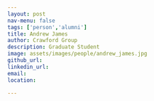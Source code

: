 ```yaml
---
layout: post
nav-menu: false
tags: ['person','alumni']
title: Andrew James 
author: Crawford Group
description: Graduate Student
image: assets/images/people/andrew_james.jpg
github_url: 
linkedin_url: 
email:  
location: 

---
```


